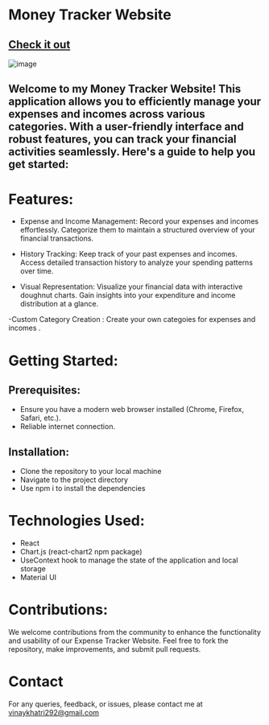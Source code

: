 # Money Tracker Website
## [Check it out](https://money-tracker-cd74a4.netlify.app/)

![image](https://github.com/vin-00/Money-Tracker/assets/132657698/c200fa3b-af16-4aec-b9b8-b993ee407108)


## Welcome to my Money Tracker Website! This application allows you to efficiently manage your expenses and incomes across various categories. With a user-friendly interface and robust features, you can track your financial activities seamlessly. Here's a guide to help you get started:

# Features:
- Expense and Income Management: Record your expenses and incomes effortlessly. Categorize them to maintain a structured overview of your financial transactions.

- History Tracking: Keep track of your past expenses and incomes. Access detailed transaction history to analyze your spending patterns over time.
  
- Visual Representation: Visualize your financial data with interactive doughnut charts. Gain insights into your expenditure and income distribution at a glance.

-Custom Category Creation : Create your own categoies for expenses and incomes . 

# Getting Started:

## Prerequisites:
- Ensure you have a modern web browser installed (Chrome, Firefox, Safari, etc.).
- Reliable internet connection.
## Installation:
- Clone the repository to your local machine
- Navigate to the project directory
- Use npm i to install the dependencies

# Technologies Used:
- React
- Chart.js (react-chart2 npm package)
- UseContext hook to manage the state of the application and local storage
- Material UI

# Contributions:
We welcome contributions from the community to enhance the functionality and usability of our Expense Tracker Website. Feel free to fork the repository, make improvements, and submit pull requests.

# Contact
For any queries, feedback, or issues, please contact me at vinaykhatri292@gmail.com
